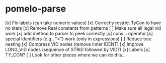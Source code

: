 # pomelo-parse

[x] Fix labels (can take numeric values)
[x] Correctly restrict TyCon to have no stars
[x] Remove Real constants from patterns
[ ] Make sure all legal vid work 
    [x] add method to parser to peek correctly
    [x] cons :: operator
    [x] special identifiers (e.g., "=") work (only in expressions)
[ ] Reduce tree nesting
    [x] Compress VID nodes (remove inner IDENT)
    [x] Improve LONG_VID nodes (sequence of STRID followed by VID?) 
    [x] Labels 
    [x] TY_CON? 
    [ ] Look for other places where we can do this...

